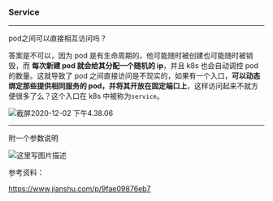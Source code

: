 ### Service

---

pod之间可以直接相互访问吗？

答案是不可以，因为 pod 是有生命周期的，他可能随时被创建也可能随时被销毁，而 **每次新建 pod 就会给其分配一个随机的 ip**，并且 k8s 也会自动调控 pod 的数量。这就导致了 pod 之间直接访问是不现实的，如果有一个入口，**可以动态绑定那些提供相同服务的 pod，并将其开放在固定端口上**，这样访问起来不就方便很多了么？这个入口在 k8s 中被称为`service`。

![截屏2020-12-02 下午4.38.06](https://tva1.sinaimg.cn/large/0081Kckwgy1gl9lmtjttuj30me0b1tbw.jpg)





---

附一个参数说明

![这里写图片描述](https://img-blog.csdn.net/20171208160333046?watermark/2/text/aHR0cDovL2Jsb2cuY3Nkbi5uZXQvQTYzMjE4OTAwNw==/font/5a6L5L2T/fontsize/400/fill/I0JBQkFCMA==/dissolve/70/gravity/SouthEast)

参考资料：

https://www.jianshu.com/p/9fae09876eb7